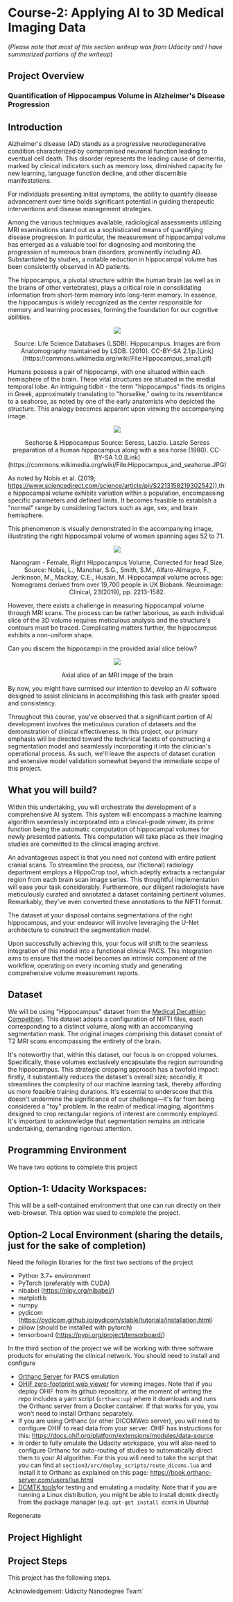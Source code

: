 # Course-2: Applying AI to 3D Medical Imaging Data
(*Please note that most of this section writeup was from Udacity and I have summarized portions of the writeup*)

## Project Overview

### Quantification of Hippocampus Volume in Alzheimer's Disease Progression

## Introduction
Alzheimer's disease (AD) stands as a progressive neurodegenerative condition characterized by compromised 
neuronal function leading to eventual cell death. This disorder represents the leading cause of dementia, 
marked by clinical indicators such as memory loss, diminished capacity for new learning, language function 
decline, and other discernible manifestations.

For individuals presenting initial symptoms, the ability to quantify disease advancement over time 
holds significant potential in guiding therapeutic interventions and disease management strategies.

Among the various techniques available, radiological assessments utilizing MRI examinations stand out 
as a sophisticated means of quantifying disease progression. In particular, the measurement of hippocampal 
volume has emerged as a valuable tool for diagnosing and monitoring the progression of numerous brain 
disorders, prominently including AD. Substantiated by studies, a notable reduction in hippocampal volume 
has been consistently observed in AD patients.

The hippocampus, a pivotal structure within the human brain (as well as in the brains of other vertebrates), 
plays a critical role in consolidating information from short-term memory into long-term memory. 
In essence, the hippocampus is widely recognized as the center responsible for memory and learning 
processes, forming the foundation for our cognitive abilities.

<div align="center">
<img src="https://video.udacity-data.com/topher/2020/March/5e813bf9_hippocampus-small/hippocampus-small.gif">
<p> Source: Life Science Databases (LSDB). Hippocampus. Images are from Anatomography maintained by
    LSDB. (2010). CC-BY-SA 2.1jp.[Link](https://commons.wikimedia.org/wiki/File:Hippocampus_small.gif) 
</p>
</div>


Humans possess a pair of hippocampi, with one situated within each hemisphere of the brain. 
These vital structures are situated in the medial temporal lobe. An intriguing tidbit - the 
term "hippocampus" finds its origins in Greek, approximately translating to "horselike," 
owing to its resemblance to a seahorse, as noted by one of the early anatomists who 
depicted the structure. This analogy becomes apparent upon viewing the accompanying image.`

<div align="center">
<img src="https://video.udacity-data.com/topher/2020/March/5e813bf7_hippocampus-and-seahorse-cropped/hippocampus-and-seahorse-cropped.jpg">
<p> Seahorse & Hippocampus 
    Source: Seress, Laszlo. Laszlo Seress preparation of a human hippocampus along with a sea horse 
    (1980). CC-BY-SA 1.0.[Link](https://commons.wikimedia.org/wiki/File:Hippocampus_and_seahorse.JPG) 
</p>
</div>

As noted by Nobis et al. (2019; https://www.sciencedirect.com/science/article/pii/S2213158219302542)),the hippocampal volume exhibits variation within a population, encompassing 
specific parameters and defined limits. It becomes feasible to establish a "normal" range by considering 
factors such as age, sex, and brain hemisphere.

This phenomenon is visually demonstrated in the accompanying image, illustrating the right 
hippocampal volume of women spanning ages 52 to 71.


<div align="center">
<img src="https://video.udacity-data.com/topher/2020/March/5e813c01_nomogram-fem-right/nomogram-fem-right.jpg">
<p> Nanogram - Female, Right Hippocampus Volume, Corrected for head Size, 
    Source: Nobis, L., Manohar, S.G., Smith, S.M., Alfaro-Almagro, F., Jenkinson, M., Mackay, C.E., Husain, M. Hippocampal volume across age: Nomograms derived from over 19,700 people in UK Biobank. Neuroimage: Clinical, 23(2019), pp. 2213-1582.
</p>
</div>

However, there exists a challenge in measuring hippocampal volume through MRI scans. The process can be 
rather laborious, as each individual slice of the 3D volume requires meticulous analysis 
and the structure's contours must be traced. Complicating matters further, the hippocampus 
exhibits a non-uniform shape.

Can you discern the hippocampi in the provided axial slice below?

<div align="center">
<img src="https://video.udacity-data.com/topher/2020/April/5e95548d_mri/mri.jpg">
<p> Axial slice of an MRI image of the brain </p>
</div>

By now, you might have surmised our intention to develop an AI software designed to assist clinicians 
in accomplishing this task with greater speed and consistency.

Throughout this course, you've observed that a significant portion of AI development involves 
the meticulous curation of datasets and the demonstration of clinical effectiveness. In this project, 
our primary emphasis will be directed toward the technical facets of constructing a segmentation model 
and seamlessly incorporating it into the clinician's operational process. As such, we'll leave 
the aspects of dataset curation and extensive model validation somewhat beyond 
the immediate scope of this project.

## What you will build? 

Within this undertaking, you will orchestrate the development of a comprehensive AI 
system. This system will encompass a machine learning algorithm seamlessly incorporated 
into a clinical-grade viewer, its prime function being the automatic computation of 
hippocampal volumes for newly presented patients. This computation will take place 
as their imaging studies are committed to the clinical imaging archive.

An advantageous aspect is that you need not contend with entire patient cranial scans. 
To streamline the process, our (fictional) radiology department employs a HippoCrop tool, 
which adeptly extracts a rectangular region from each brain scan image series. This thoughtful implementation 
will ease your task considerably. Furthermore, our diligent radiologists have meticulously curated 
and annotated a dataset containing pertinent volumes. Remarkably, they've even converted these annotations 
to the NIFTI format.

The dataset at your disposal contains segmentations of the right hippocampus, and your endeavor 
will involve leveraging the U-Net architecture to construct the segmentation model.

Upon successfully achieving this, your focus will shift to the seamless integration of this model 
into a functional clinical PACS. This integration aims to ensure that the model becomes an intrinsic 
component of the workflow, operating on every incoming study and generating comprehensive 
volume measurement reports.


## Dataset

We will be using "Hippocampus" dataset from the [Medical Decathlon Competition](medicaldecathlon.com). 
This dataset adopts a configuration of NIFTI files, each corresponding to a distinct volume, along with 
an accompanying segmentation mask. The original images comprising this dataset consist of T2 MRI 
scans encompassing the entirety of the brain.

It's noteworthy that, within this dataset, our focus is on cropped volumes. Specifically, these 
volumes exclusively encapsulate the region surrounding the hippocampus. This strategic cropping approach 
has a twofold impact: firstly, it substantially reduces the dataset's overall size; secondly, it 
streamlines the complexity of our machine learning task, thereby affording us more feasible 
training durations. It's essential to underscore that this doesn't undermine the significance 
of our challenge—it's far from being considered a "toy" problem. In the realm of medical imaging, 
algorithms designed to crop rectangular regions of interest are commonly employed. It's important to 
acknowledge that segmentation remains an intricate undertaking, demanding rigorous attention.

## Programming Environment

We have two options to complete this project

## Option-1: Udacity Workspaces: 
This will be a self-contained environment that one can run directly on their web-browser. 
This option was used to complete the project. 

## Option-2 Local Environment (sharing the details, just for the sake of completion)
Need the follogin libraries for the first two sections of the project

* Python 3.7+ environment
* PyTorch (preferably with CUDA)
* nibabel (https://nipy.org/nibabel/)
* matplotlib
* numpy
* pydicom (https://pydicom.github.io/pydicom/stable/tutorials/installation.html)
* pillow (should be installed with pytorch)
* tensorboard (https://pypi.org/project/tensorboard/)

In the third section of the project we will be working with three software products for emulating the clinical
network. You should need to install and configure 

* [Orthanc Server](https://www.orthanc-server.com/download.php) for PACS emulation 
* [OHIF zero-footprint web viewer](https://docs.ohif.org/development/getting-started)
for viewing images. Note that if you deploy OHIF from its github repository, 
at the moment of writing the repo includes a yarn script (`orthanc:up`) where it downloads 
and runs the Orthanc server from a Docker container. If that works for 
you, you won't need to install Orthanc separately.
* If you are using Orthanc (or other DICOMWeb server), you will need to configure OHIF to read data 
from your server. OHIF has instructions for this: https://docs.ohif.org/platform/extensions/modules/data-source
* In order to fully emulate the Udacity workspace, you will also need to configure Orthanc for 
auto-routing of studies to automatically direct them to your AI algorithm. For this you will 
need to take the script that you can find at `section3/src/deploy_scripts/route_dicoms.lua`
and install it to Orthanc as explained on this page: https://book.orthanc-server.com/users/lua.html
* [DCMTK tools](https://dcmtk.org/en/)for testing and emulating a modality. Note that if you 
are running a Linux distribution, you might be able to install dcmtk directly from 
the package manager (e.g. `apt-get install dcmtk` in Ubuntu)






Regenerate







## Project Highlight


## Project Steps
This project has the following steps.


Acknowledgement: Udacity Nanodegree Team`
